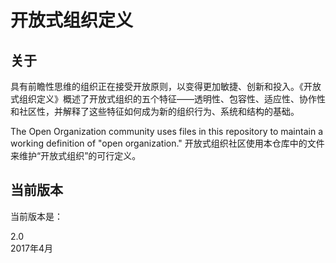 # 开放式组织定义

## 关于
具有前瞻性思维的组织正在接受开放原则，以变得更加敏捷、创新和投入。《开放式组织定义》概述了开放式组织的五个特征——透明性、包容性、适应性、协作性和社区性，并解释了这些特征如何成为新的组织行为、系统和结构的基础。

The Open Organization community uses files in this repository to maintain a working definition of "open organization."
开放式组织社区使用本仓库中的文件来维护“开放式组织”的可行定义。

## 当前版本
当前版本是：

2.0  
2017年4月
